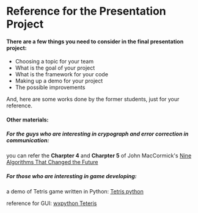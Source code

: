 # Reference for the Presentation Project

#### There are a few things you need to consider in the final presentation project:

- Choosing a topic for your team
- What is the goal of your project
- What is the framework for your code 
- Making up a demo for your project
- The possible improvements

And, here are some works done by the former students, just for your reference. 

#### Other materials:

##### For the guys who are interesting in crypograph and error correction in communication: 

  you can refer the **Charpter 4** and **Charpter 5** of John MacCormick's [Nine Algorithms That Changed the Future](https://www.amazon.com/Nine-Algorithms-That-Changed-Future/dp/0691158193)


##### For those who are interesting in game developing:

  a demo of Tetris game written in Python: [Tetris python](https://www.youtube.com/watch?v=P76rnjmdIdU)

  reference for GUI: [wxpython Teteris](http://zetcode.com/wxpython/thetetrisgame/)

